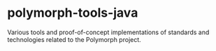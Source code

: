 # polymorph-tools-java
Various tools and proof-of-concept implementations of standards and technologies related to the Polymorph project.
